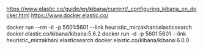 https://www.elastic.co/guide/en/kibana/current/_configuring_kibana_on_docker.html
https://www.docker.elastic.co/

docker run --rm -it -p 5601:5601 --link heuristic_mirzakhani:elasticsearch docker.elastic.co/kibana/kibana:5.6.2
docker run -d -p 5601:5601 --link heuristic_mirzakhani:elasticsearch docker.elastic.co/kibana/kibana:6.0.0
